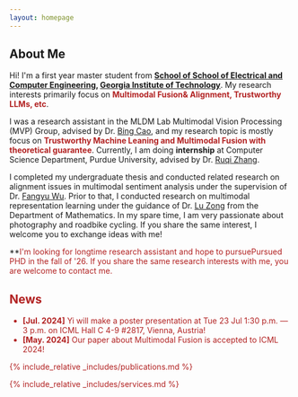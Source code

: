 ```yaml
---
layout: homepage
---
```


## About Me

Hi! I'm a first year master student from **[School of School of Electrical and Computer Engineering](https://ece.gatech.edu/), [Georgia Institute of Technology](https://www.gatech.edu/)**. My research interests primarily focus on **<font color=FireBrick>Multimodal Fusion& Alignment, Trustworthy LLMs, etc</font>**.

I was a research assistant in the MLDM Lab Multimodal Vision Processing (MVP) Group, advised by Dr. [Bing Cao](https://bcaosudo.github.io/), and my research topic is mostly focus on **<font color=FireBrick>Trustworthy Machine Leaning and Multimodal Fusion with theoretical guarantee</font>**. Currently, I am doing **internship** at Computer Science Department, Purdue University, advised by Dr. [Ruqi Zhang](https://ruqizhang.github.io/).

I completed my undergraduate thesis and conducted related research on alignment issues in multimodal sentiment analysis under the supervision of Dr. [Fangyu Wu](https://scholar.xjtlu.edu.cn/en/persons/FangyuWu02). Prior to that, I conducted research on multimodal representation learning under the guidance of Dr. [Lu Zong](https://scholar.xjtlu.edu.cn/en/persons/LuZong) from the Department of Mathematics.
In my spare time, I am very passionate about photography and roadbike cycling. If you share the same interest, I welcome you to exchange ideas with me!

**<font color=FireBrick>I'm looking for longtime research assistant and hope to pursuePursued PHD in the fall of '26. If you share the same research interests with me, you are welcome to contact me.

## News
- **[Jul. 2024]** Yi will make a poster presentation at Tue 23 Jul 1:30 p.m. — 3 p.m. on ICML Hall C 4-9 #2817, Vienna, Austria!
- **[May. 2024]** Our paper about Multimodal Fusion is accepted to ICML 2024!


{% include_relative _includes/publications.md %}

{% include_relative _includes/services.md %}
